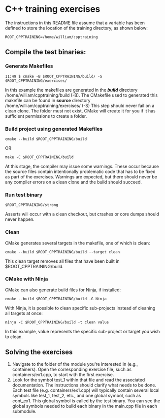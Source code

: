 # C++ training exercises
The instructions in this README file assume that a variable has been defined to store the location of the training directory, as shown below:
```
ROOT_CPPTRAINING=/home/william/cpptraining
```
## Compile the test binaries:
### Generate Makefiles
```
11:49 $ cmake -B $ROOT_CPPTRAINING/build/ -S $ROOT_CPPTRAINING/exercises/
```
In this example the makefiles are generated in the ***build*** directory /home/william/cpptraining/build (-B). The CMakefile used to generated this makefile can be found in **source** directory /home/william/cpptraining/exercises/ (-S)
This step should never fail on a clean clone. The folder must not exist, CMake will create it for you if it has sufficient permissions to create a folder.
### Build project using generated Makefiles
```
cmake --build $ROOT_CPPTRAINING/build
```
OR
```
make -C $ROOT_CPPTRAINING/build
```
At this stage, the compiler may issue some warnings. These occur because the source files contain intentionally problematic code that has to be fixed as part of the exercises. Warnings are expected, but there should never be any compiler errors on a clean clone and the build should succeed.

### Run test binary
```
$ROOT_CPPTRAINING/strong
```
Asserts will occur with a clean checkout, but crashes or core dumps should never happen.
### Clean
CMake generates several targets in the makefile, one of which is clean:
```
cmake --build $ROOT_CPPTRAINING/build --target clean
```
This clean target removes all files that have been built in $ROOT_CPPTRAINING/build.
### CMake with Ninja
CMake can also generate build files for Ninja, if installed:
```
cmake --build $ROOT_CPPTRAINING/build -G Ninja
```
With Ninja, it is possible to clean specific sub-projects instead of cleaning all targets at once:
```
ninja -C $ROOT_CPPTRAINING/build -t clean value
```
In this example, value represents the specific sub-project or target you wish to clean.

## Solving the exercises
1. Navigate to the folder of the module you're interested in (e.g., containers). Open the corresponding exercise file, such as containers/ex1.cpp, to start with the first exercise.
2. Look for the symbol test_1 within that file and read the associated documentation. The instructions should clarify what needs to be done. Each test file (e.g. containers/ex1.cpp) will typically contain several local symbols like test_1, test_2, etc., and one global symbol, such as cont_ex1. This global symbol is called by the test binary. You can see the global symbols needed to build each binary in the main.cpp file in each submodule.
